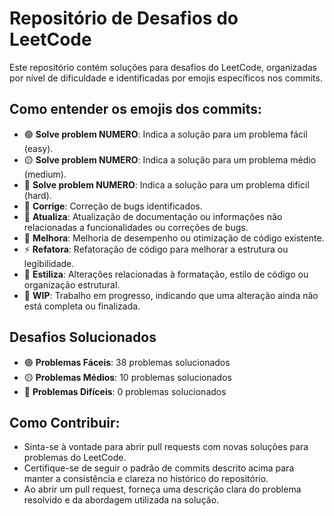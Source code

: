 # Repositório de Desafios do LeetCode

 Este repositório contém soluções para desafios do LeetCode, organizadas por nível de dificuldade e identificadas por emojis específicos nos commits.

 ## Como entender os emojis dos commits:

 - 🟢 **Solve problem NUMERO**: Indica a solução para um problema fácil (easy).
 - 🟡 **Solve problem NUMERO**: Indica a solução para um problema médio (medium).
 - 🔴 **Solve problem NUMERO**: Indica a solução para um problema difícil (hard).
 - 🐛 **Corrige**: Correção de bugs identificados.
 - 📝 **Atualiza**: Atualização de documentação ou informações não relacionadas a funcionalidades ou correções de bugs.
 - 🚀 **Melhora**: Melhoria de desempenho ou otimização de código existente.
 - ⚡️ **Refatora**: Refatoração de código para melhorar a estrutura ou legibilidade.
 - 🎨 **Estiliza**: Alterações relacionadas à formatação, estilo de código ou organização estrutural.
 - 🚧 **WIP**: Trabalho em progresso, indicando que uma alteração ainda não está completa ou finalizada.

 ## Desafios Solucionados

 - 🟢 **Problemas Fáceis**: 38 problemas solucionados
 - 🟡 **Problemas Médios**: 10 problemas solucionados
 - 🔴 **Problemas Difíceis**: 0 problemas solucionados

 ## Como Contribuir:

 - Sinta-se à vontade para abrir pull requests com novas soluções para problemas do LeetCode.
 - Certifique-se de seguir o padrão de commits descrito acima para manter a consistência e clareza no histórico do repositório.
 - Ao abrir um pull request, forneça uma descrição clara do problema resolvido e da abordagem utilizada na solução.